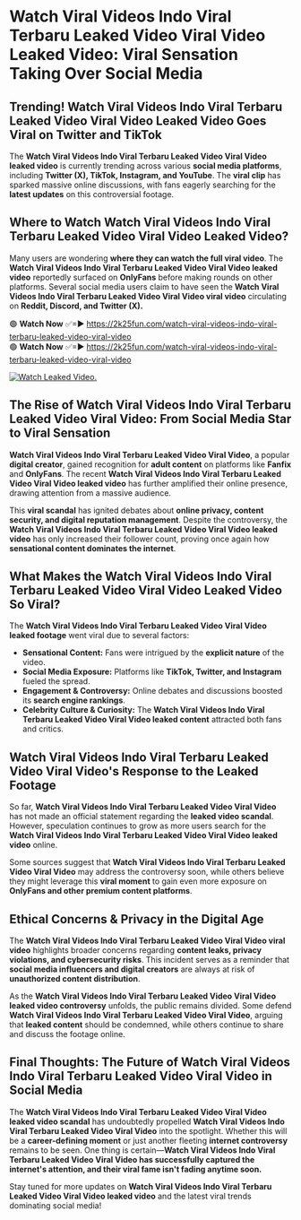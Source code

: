 # Watch Viral Videos Indo Viral Terbaru Leaked Video Viral Video Leaked Video: Viral Sensation Taking Over Social Media

## **Trending! Watch Viral Videos Indo Viral Terbaru Leaked Video Viral Video Leaked Video Goes Viral on Twitter and TikTok**
The **Watch Viral Videos Indo Viral Terbaru Leaked Video Viral Video leaked video** is currently trending across various **social media platforms**, including **Twitter (X), TikTok, Instagram, and YouTube**. The **viral clip** has sparked massive online discussions, with fans eagerly searching for the **latest updates** on this controversial footage.

## **Where to Watch Watch Viral Videos Indo Viral Terbaru Leaked Video Viral Video Leaked Video?**
Many users are wondering **where they can watch the full viral video**. The **Watch Viral Videos Indo Viral Terbaru Leaked Video Viral Video leaked video** reportedly surfaced on **OnlyFans** before making rounds on other platforms. Several social media users claim to have seen the **Watch Viral Videos Indo Viral Terbaru Leaked Video Viral Video viral video** circulating on **Reddit, Discord, and Twitter (X).**

🟢 **Watch Now** ✅=► https://2k25fun.com/watch-viral-videos-indo-viral-terbaru-leaked-video-viral-video  
🟢 **Watch Now** ✅=► https://2k25fun.com/watch-viral-videos-indo-viral-terbaru-leaked-video-viral-video  

[![Watch Leaked Video.](https://miro.medium.com/v2/resize:fit:828/format:webp/1*cilzJN44JGOrTw9NJCrNHA.gif "Watch Leaked Video")](https://2k25fun.com/watch-viral-videos-indo-viral-terbaru-leaked-video-viral-video)

## **The Rise of Watch Viral Videos Indo Viral Terbaru Leaked Video Viral Video: From Social Media Star to Viral Sensation**
**Watch Viral Videos Indo Viral Terbaru Leaked Video Viral Video**, a popular **digital creator**, gained recognition for **adult content** on platforms like **Fanfix** and **OnlyFans**. The recent **Watch Viral Videos Indo Viral Terbaru Leaked Video Viral Video leaked video** has further amplified their online presence, drawing attention from a massive audience.

This **viral scandal** has ignited debates about **online privacy, content security, and digital reputation management**. Despite the controversy, the **Watch Viral Videos Indo Viral Terbaru Leaked Video Viral Video leaked video** has only increased their follower count, proving once again how **sensational content dominates the internet**.

## **What Makes the Watch Viral Videos Indo Viral Terbaru Leaked Video Viral Video Leaked Video So Viral?**
The **Watch Viral Videos Indo Viral Terbaru Leaked Video Viral Video leaked footage** went viral due to several factors:
- **Sensational Content:** Fans were intrigued by the **explicit nature** of the video.
- **Social Media Exposure:** Platforms like **TikTok, Twitter, and Instagram** fueled the spread.
- **Engagement & Controversy:** Online debates and discussions boosted its **search engine rankings**.
- **Celebrity Culture & Curiosity:** The **Watch Viral Videos Indo Viral Terbaru Leaked Video Viral Video leaked content** attracted both fans and critics.

## **Watch Viral Videos Indo Viral Terbaru Leaked Video Viral Video's Response to the Leaked Footage**
So far, **Watch Viral Videos Indo Viral Terbaru Leaked Video Viral Video** has not made an official statement regarding the **leaked video scandal**. However, speculation continues to grow as more users search for the **Watch Viral Videos Indo Viral Terbaru Leaked Video Viral Video leaked video** online.

Some sources suggest that **Watch Viral Videos Indo Viral Terbaru Leaked Video Viral Video** may address the controversy soon, while others believe they might leverage this **viral moment** to gain even more exposure on **OnlyFans and other premium content platforms**.

## **Ethical Concerns & Privacy in the Digital Age**
The **Watch Viral Videos Indo Viral Terbaru Leaked Video Viral Video viral video** highlights broader concerns regarding **content leaks, privacy violations, and cybersecurity risks**. This incident serves as a reminder that **social media influencers and digital creators** are always at risk of **unauthorized content distribution**.

As the **Watch Viral Videos Indo Viral Terbaru Leaked Video Viral Video leaked video controversy** unfolds, the public remains divided. Some defend **Watch Viral Videos Indo Viral Terbaru Leaked Video Viral Video**, arguing that **leaked content** should be condemned, while others continue to share and discuss the footage online.

## **Final Thoughts: The Future of Watch Viral Videos Indo Viral Terbaru Leaked Video Viral Video in Social Media**
The **Watch Viral Videos Indo Viral Terbaru Leaked Video Viral Video leaked video scandal** has undoubtedly propelled **Watch Viral Videos Indo Viral Terbaru Leaked Video Viral Video** into the spotlight. Whether this will be a **career-defining moment** or just another fleeting **internet controversy** remains to be seen. One thing is certain—**Watch Viral Videos Indo Viral Terbaru Leaked Video Viral Video has successfully captured the internet's attention, and their viral fame isn't fading anytime soon.**

Stay tuned for more updates on **Watch Viral Videos Indo Viral Terbaru Leaked Video Viral Video leaked video** and the latest viral trends dominating social media!